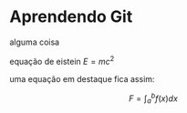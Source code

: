 # Aprendendo Git

alguma coisa        

equação de eistein $E = mc^2$

uma equação em destaque fica assim:

$$ F = \int_a^b f(x)dx$$
